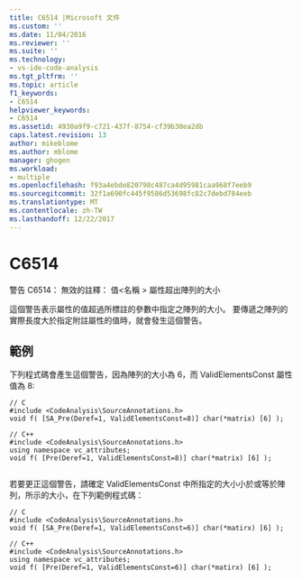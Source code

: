 ```yaml
---
title: C6514 |Microsoft 文件
ms.custom: ''
ms.date: 11/04/2016
ms.reviewer: ''
ms.suite: ''
ms.technology:
- vs-ide-code-analysis
ms.tgt_pltfrm: ''
ms.topic: article
f1_keywords:
- C6514
helpviewer_keywords:
- C6514
ms.assetid: 4930a9f9-c721-437f-8754-cf39b30ea2db
caps.latest.revision: 13
author: mikeblome
ms.author: mblome
manager: ghogen
ms.workload:
- multiple
ms.openlocfilehash: f93a4ebde820798c487ca4d95981caa968f7eeb9
ms.sourcegitcommit: 32f1a690fc445f9586d53698fc82c7debd784eeb
ms.translationtype: MT
ms.contentlocale: zh-TW
ms.lasthandoff: 12/22/2017
---
```

# <a name="c6514"></a>C6514
警告 C6514： 無效的註釋： 值\<名稱 > 屬性超出陣列的大小  
  
 這個警告表示屬性的值超過所標註的參數中指定之陣列的大小。 要傳遞之陣列的實際長度大於指定附註屬性的值時，就會發生這個警告。  
  
## <a name="example"></a>範例  
 下列程式碼會產生這個警告，因為陣列的大小為 6，而 ValidElementsConst 屬性值為 8:  
  
```  
// C  
#include <CodeAnalysis\SourceAnnotations.h>  
void f( [SA_Pre(Deref=1, ValidElementsConst=8)] char(*matrix) [6] );  
  
// C++  
#include <CodeAnalysis\SourceAnnotations.h>  
using namespace vc_attributes;  
void f( [Pre(Deref=1, ValidElementsConst=8)] char(*matrix) [6] );  
  
```  
  
 若要更正這個警告，請確定 ValidElementsConst 中所指定的大小小於或等於陣列，所示的大小，在下列範例程式碼：  
  
```  
// C  
#include <CodeAnalysis\SourceAnnotations.h>  
void f( [SA_Pre(Deref=1, ValidElementsConst=6)] char(*matirx) [6] );  
  
// C++  
#include <CodeAnalysis\SourceAnnotations.h>  
using namespace vc_attributes;  
void f( [Pre(Deref=1, ValidElementsConst=6)] char(*matirx) [6] );   
```